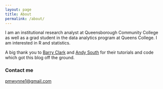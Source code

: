 ```yaml
---
layout: page
title: About
permalink: /about/
---
```


I am an institutional research analyst at Queensborough Community College as well as a grad student in the data analytics program at Queens College. I am interested in R and statistics.

A big thank you to [Barry Clark](http://www.smashingmagazine.com/2014/08/build-blog-jekyll-github-pages/) and [Andy South](http://andysouth.github.io/blog-setup/) for their tutorials and code which got this blog off the ground. 


### Contact me

[pmwynne1@gmail.com](mailto:pmwynne1@gmail.com)
